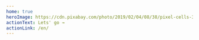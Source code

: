 ```yaml
---
home: true
heroImage: https://cdn.pixabay.com/photo/2019/02/04/08/38/pixel-cells-3974185_960_720.png
actionText: Lets' go →
actionLink: /en/
---
```

